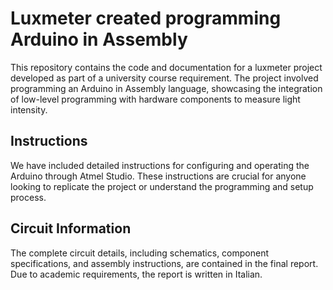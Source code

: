 # Luxmeter created programming Arduino in Assembly
This repository contains the code and documentation for a luxmeter project developed as part of a university course requirement. The project involved programming an Arduino in Assembly language, showcasing the integration of low-level programming with hardware components to measure light intensity.

## Instructions

We have included detailed instructions for configuring and operating the Arduino through Atmel Studio. These instructions are crucial for anyone looking to replicate the project or understand the programming and setup process.

## Circuit Information

The complete circuit details, including schematics, component specifications, and assembly instructions, are contained in the final report. Due to academic requirements, the report is written in Italian.
